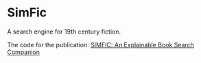 # SimFic
A search engine for 19th century fiction.

The code for the publication: [SIMFIC: An Explainable Book Search Companion](https://ieeexplore.ieee.org/document/9209581)
